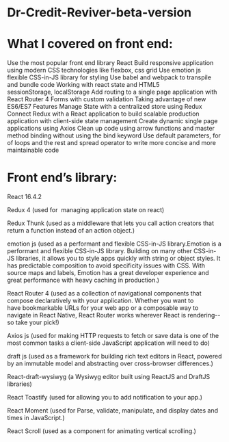 # Dr-Credit-Reviver-beta-version

# What I covered on front end:
Use the most popular front end library React
Build responsive application using modern CSS  technologies like flexbox, css grid
Use emotion js flexible CSS-in-JS library for styling
Use babel and webpack to transpile and bundle code
Working with react state and HTML5 sessionStorage, localStorage
Add routing to a single page application with React Router 4
Forms with custom validation
Taking advantage of new ES6/ES7 Features
Manage State with a centralized store using Redux
Connect Redux with a React application to build scalable production application with client-side state management
Create dynamic single page applications using Axios
Clean up code using arrow functions and master method binding without using the bind keyword
Use default parameters, for of loops and the rest and spread operator to write more concise and more maintainable code

# Front end’s library:
React 16.4.2

Redux 4 (used for  managing application state on react)

Redux Thunk (used as a middleware that lets you call action creators that return a function instead of an action object.)

emotion js (used as a performant and flexible CSS-in-JS library.Emotion is a performant and flexible CSS-in-JS library. Building on many other CSS-in-JS libraries, it allows you to style apps quickly with string or object styles. It has predictable composition to avoid specificity issues with CSS. With source maps and labels, Emotion has a great developer experience and great performance with heavy caching in production.)

React Router 4 (used as  a collection of navigational components that compose declaratively with your application. Whether you want to have bookmarkable URLs for your web app or a composable way to navigate in React Native, React Router works wherever React is rendering--so take your pick!)

Axios js (used for making HTTP requests to fetch or save data is one of the most common tasks a client-side JavaScript application will need to do)

draft js (used as a framework for building rich text editors in React, powered by an immutable model and abstracting over cross-browser differences.)

React-draft-wysiwyg (a Wysiwyg editor built using ReactJS and DraftJS libraries)

React Toastify (used for allowing you to add notification to your app.)

React Moment (used for Parse, validate, manipulate, and display dates and times in JavaScript.)

React Scroll (used as a component for animating vertical scrolling.)
